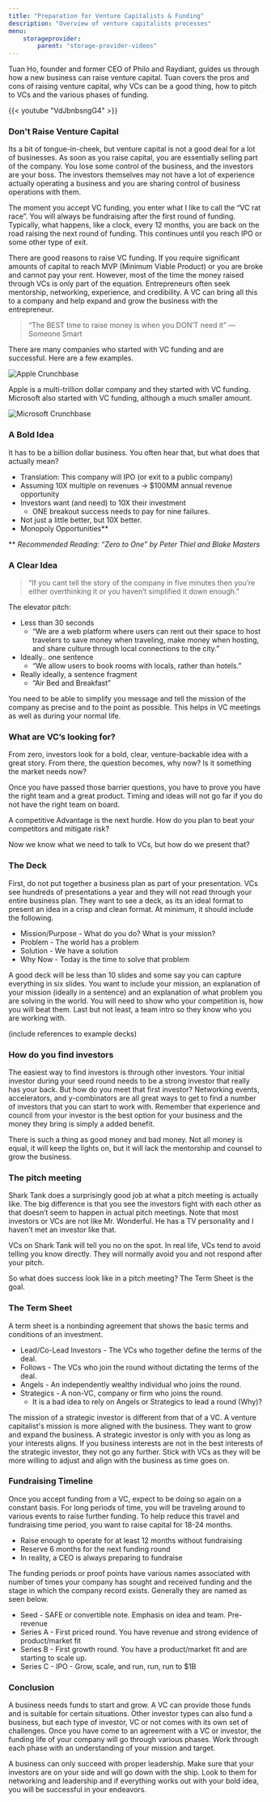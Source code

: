 ```yaml
---
title: "Preparation for Venture Capitalists & Funding"
description: "Overview of venture capitalists processes"
menu:
    storageprovider:
        parent: "storage-provider-videos"
---
```


Tuan Ho, founder and former CEO of Philo and Raydiant, guides us through how a new business can raise venture capital. Tuan covers the pros and cons of raising venture capital, why VCs can be a good thing, how to pitch to VCs and the various phases of funding.  

{{< youtube "VdJbnbsngG4" >}}

### Don't Raise Venture Capital

Its a bit of tongue-in-cheek, but venture capital is not a good deal for a lot of businesses. As soon as you raise capital, you are essentially selling part of the company. You lose some control of the business, and the investors are your boss. The investors themselves may not have a lot of experience actually operating a business and you are sharing control of business operations with them. 

The moment you accept VC funding, you enter what I like to call the “VC rat race”. You will always be fundraising after the first round of funding. Typically, what happens, like a clock, every 12 months, you are back on the road raising the next round of funding. This continues until you reach IPO or some other type of exit. 

There are good reasons to raise VC funding. If you require significant amounts of capital to reach MVP (Minimum Viable Product) or you are broke and cannot pay your rent. However, most of the time the money raised through VCs is only part of the equation. Entrepreneurs often seek mentorship, networking, experience, and credibility. A VC can bring all this to a company and help expand and grow the business with the entrepreneur. 

> “The BEST time to raise money is when you DON’T need it” —Someone Smart
> 

There are many companies who started with VC funding and are successful. Here are a few examples. 

![Apple Crunchbase](1.png)

Apple is a multi-trillion dollar company and they started with VC funding. Microsoft also started with VC funding, although a much smaller amount. 

![Microsoft Crunchbase](2.png)

### A Bold Idea

It has to be a billion dollar business. You often hear that, but what does that actually mean? 

- Translation: This company will IPO (or exit to a public company)
- Assuming 10X multiple on revenues → $100MM annual revenue opportunity
- Investors want (and need) to 10X their investment
    - ONE breakout success needs to pay for nine failures.
- Not just a little better, but 10X better.
- Monopoly Opportunities**

** *Recommended Reading: “Zero to One” by Peter Thiel and Blake Masters*

### A Clear Idea

> “If you cant tell the story of the company in five minutes then you’re either overthinking it or you haven’t simplified it down enough.”
> 

The elevator pitch: 

- Less than 30 seconds
    - “We are a web platform where users can rent out their space to host travelers to save money when traveling, make money when hosting, and share culture through local connections to the city.”
- Ideally.. one sentence
    - “We allow users to book rooms with locals, rather than hotels.”
- Really ideally, a sentence fragment
    - “Air Bed and Breakfast”

You need to be able to simplify you message and tell the mission of the company as precise and to the point as possible. This helps in VC meetings as well as during your normal life. 

### What are VC’s looking for?

From zero, investors look for a bold, clear, venture-backable idea with a great story. From there, the question becomes, why now? Is it something the market needs now? 

Once you have passed those barrier questions, you have to prove you have the right team and a great product. Timing and ideas will not go far if you do not have the right team on board. 

A competitive Advantage is the next hurdle. How do you plan to beat your competitors and mitigate risk? 

Now we know what we need to talk to VCs, but how do we present that? 

### The Deck

First, do not put together a business plan as part of your presentation. VCs see hundreds of presentations a year and they will not read through your entire business plan. They want to see a deck, as its an ideal format to present an idea in a crisp and clean format. At minimum, it should include the following. 

- Mission/Purpose - What do you do? What is your mission?
- Problem - The world has a problem
- Solution - We have a solution
- Why Now - Today is the time to solve that problem

A good deck will be less than 10 slides and some say you can capture everything in six slides. You want to include your mission, an explanation of your mission (ideally in a sentence) and an explanation of what problem you are solving in the world. You will need to show who your competition is, how you will beat them. Last but not least, a team intro so they know who you are working with.

(include references to example decks)

### How do you find investors

The easiest way to find investors is through other investors. Your initial investor during your seed round needs to be a strong investor that really has your back. But how do you meet that first investor? Networking events, accelerators, and y-combinators are all great ways to get to find a number of investors that you can start to work with. Remember that experience and council from your investor is the best option for your business and the money they bring is simply a added benefit. 

There is such a thing as good money and bad money. Not all money is equal, it will keep the lights on, but it will lack the mentorship and counsel to grow the business. 

### The pitch meeting

Shark Tank does a surprisingly good job at what a pitch meeting is actually like. The big difference is that you see the investors fight with each other as that doesn’t seem to happen in actual pitch meetings. Note that most investors or VCs are not like Mr. Wonderful. He has a TV personality and I haven’t met an investor like that. 

VCs on Shark Tank will tell you no on the spot. In real life, VCs tend to avoid telling you know directly. They will normally avoid you and not respond after your pitch. 

So what does success look like in a pitch meeting? The Term Sheet is the goal. 

### The Term Sheet

A term sheet is a nonbinding agreement that shows the basic terms and conditions of an investment. 

- Lead/Co-Lead Investors - The VCs who together define the terms of the deal.
- Follows - The VCs who join the round without dictating the terms of the deal.
- Angels - An independently wealthy individual who joins the round.
- Strategics - A non-VC, company or firm who joins the round.
    - It is a bad idea to rely on Angels or Strategics to lead a round (Why)?

The mission of a strategic investor is different from that of a VC. A venture capitalist's mission is more aligned with the business. They want to grow and expand the business. A strategic investor is only with you as long as your interests aligns. If you business interests are not in the best interests of the strategic investor, they not go any further. Stick with VCs as they will be more willing to adjust and align with the business as time goes on. 

### Fundraising Timeline

Once you accept funding from a VC, expect to be doing so again on a constant basis. For long periods of time, you will be traveling around to various events to raise further funding. To help reduce this travel and fundraising time period, you want to raise capital for 18-24 months. 

- Raise enough to operate for at least 12 months without fundraising
- Reserve 6 months for the next funding round
- In reality, a CEO is always preparing to fundraise

The funding periods or proof points have various names associated with number of times your company has sought and received funding and the stage in which the company record exists. Generally they are named as seen below. 

- Seed - SAFE or convertible note. Emphasis on idea and team. Pre-revenue
- Series A - First priced round. You have revenue and strong evidence of product/market fit
- Series B - First growth round. You have a product/market fit and are starting to scale up.
- Series C - IPO - Grow, scale, and run, run, run to $1B

### Conclusion

A business needs funds to start and grow. A VC can provide those funds and is suitable for certain situations. Other investor types can also fund a business, but each type of investor, VC or not comes with its own set of challenges. Once you have come to an agreement with a VC or investor, the funding life of your company will go through various phases. Work through each phase with an understanding of your mission and target.  

A business can only succeed with proper leadership. Make sure that your investors are on your side and will go down with the ship. Look to them for networking and leadership and if everything works out with your bold idea, you will be successful in your endeavors.
